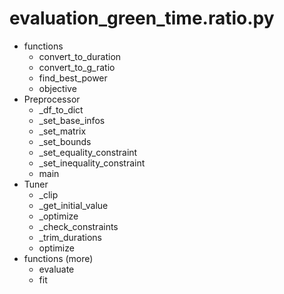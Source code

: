 # evaluation_green_time.ratio.py

- functions
  - convert_to_duration
  - convert_to_g_ratio
  - find_best_power
  - objective
- Preprocessor
    - _df_to_dict
    - _set_base_infos
    - _set_matrix
    - _set_bounds
    - _set_equality_constraint
    - _set_inequality_constraint
    - main
- Tuner
  - _clip
  - _get_initial_value
  - _optimize
  - _check_constraints
  - _trim_durations
  - optimize
- functions (more)
  - evaluate
  - fit
